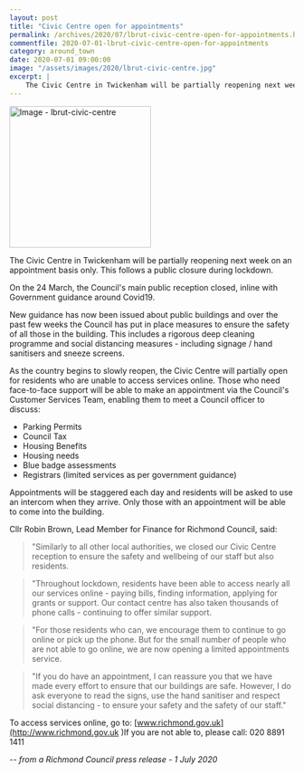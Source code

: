 ```yaml
---
layout: post
title: "Civic Centre open for appointments"
permalink: /archives/2020/07/lbrut-civic-centre-open-for-appointments.html
commentfile: 2020-07-01-lbrut-civic-centre-open-for-appointments
category: around_town
date: 2020-07-01 09:00:00
image: "/assets/images/2020/lbrut-civic-centre.jpg"
excerpt: |
    The Civic Centre in Twickenham will be partially reopening next week on an appointment basis only. This follows a public closure during lockdown.
---
```

<a href="/assets/images/2020/lbrut-civic-centre.jpg" title="Click for a larger image"><img src="/assets/images/2020/lbrut-civic-centre-thumb.jpg" width="250" alt="Image - lbrut-civic-centre"  class="photo right"/></a>

The Civic Centre in Twickenham will be partially reopening next week on an appointment basis only. This follows a public closure during lockdown.

On the 24 March, the Council's main public reception closed, inline with Government guidance around Covid19.

New guidance has now been issued about public buildings and over the past few weeks the Council has put in place measures to ensure the safety of all those in the building. This includes a rigorous deep cleaning programme and social distancing measures - including signage / hand sanitisers and sneeze screens.

As the country begins to slowly reopen, the Civic Centre will partially open for residents who are unable to access services online. Those who need face-to-face support will be able to make an appointment via the Council's Customer Services Team, enabling them to meet a Council officer to discuss:

- Parking Permits
- Council Tax
- Housing Benefits
- Housing needs
- Blue badge assessments
- Registrars (limited services as per government guidance)

Appointments will be staggered each day and residents will be asked to use an intercom when they arrive. Only those with an appointment will be able to come into the building.

Cllr Robin Brown, Lead Member for Finance for Richmond Council, said:

> "Similarly to all other local authorities, we closed our Civic Centre reception to ensure the safety and wellbeing of our staff but also residents.

> "Throughout lockdown, residents have been able to access nearly all our services online - paying bills, finding information, applying for grants or support. Our contact centre has also taken thousands of phone calls - continuing to offer similar support.

> "For those residents who can, we encourage them to continue to go online or pick up the phone. But for the small number of people who are not able to go online, we are now opening a limited appointments service.

> "If you do have an appointment, I can reassure you that we have made every effort to ensure that our buildings are safe. However, I do ask everyone to read the signs, use the hand sanitiser and respect social distancing - to ensure your safety and the safety of our staff."

To access services online, go to: [www.richmond.gov.uk](http://www.richmond.gov.uk )If you are not able to, please call: 020 8891 1411


<cite>-- from a Richmond Council press release - 1 July 2020</cite>
